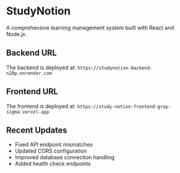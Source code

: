 # StudyNotion

A comprehensive learning management system built with React and Node.js.

## Backend URL
The backend is deployed at: `https://studynotion-backend-n28p.onrender.com`

## Frontend URL
The frontend is deployed at: `https://study-notion-frontend-gray-sigma.vercel.app`

## Recent Updates
- Fixed API endpoint mismatches
- Updated CORS configuration
- Improved database connection handling
- Added health check endpoints
